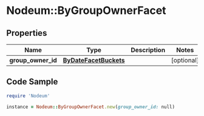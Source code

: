 # Nodeum::ByGroupOwnerFacet

## Properties

Name | Type | Description | Notes
------------ | ------------- | ------------- | -------------
**group_owner_id** | [**ByDateFacetBuckets**](ByDateFacetBuckets.md) |  | [optional] 

## Code Sample

```ruby
require 'Nodeum'

instance = Nodeum::ByGroupOwnerFacet.new(group_owner_id: null)
```


